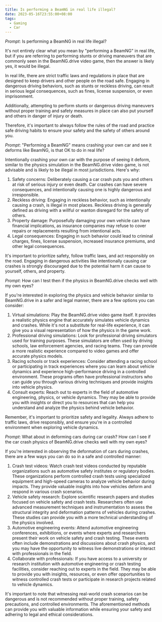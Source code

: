 ```yaml
---
title: Is performing a BeamNG in real life illegal?
date: 2023-05-16T23:55:00+08:00
tags:
  - Gaming
  - Car
---
```

_Prompt_: 
Is performing a BeamNG in real life illegal?

It's not entirely clear what you mean by "performing a BeamNG" in real life, but if you are referring to performing stunts or driving maneuvers that are commonly seen in the BeamNG.drive video game, then the answer is likely yes, it would be illegal.

In real life, there are strict traffic laws and regulations in place that are designed to keep drivers and other people on the road safe. Engaging in dangerous driving behaviors, such as stunts or reckless driving, can result in serious legal consequences, such as fines, license suspension, or even imprisonment.

Additionally, attempting to perform stunts or dangerous driving maneuvers without proper training and safety measures in place can also put yourself and others in danger of injury or death.

Therefore, it's important to always follow the rules of the road and practice safe driving habits to ensure your safety and the safety of others around you.

_Prompt_: 
"Performing a BeamNG" means crashing your own car and see it deforms like BeamNG, is that OK to do in real life?

Intentionally crashing your own car with the purpose of seeing it deform, similar to the physics simulation in the BeamNG.drive video game, is not advisable and is likely to be illegal in most jurisdictions. Here's why:

1. Safety concerns: Deliberately causing a car crash puts you and others at risk of serious injury or even death. Car crashes can have severe consequences, and intentionally causing one is highly dangerous and irresponsible.
2. Reckless driving: Engaging in reckless behavior, such as intentionally causing a crash, is illegal in most places. Reckless driving is generally defined as driving with a willful or wanton disregard for the safety of others.
3. Property damage: Purposefully damaging your own vehicle can have financial implications, as insurance companies may refuse to cover repairs or replacements resulting from intentional acts.
4. Legal consequences: Engaging in such behavior could lead to criminal charges, fines, license suspension, increased insurance premiums, and other legal consequences.

It's important to prioritize safety, follow traffic laws, and act responsibly on the road. Engaging in dangerous activities like intentionally causing car crashes is strongly discouraged due to the potential harm it can cause to yourself, others, and property.

_Prompt_: 
How can I test then if the physics in BeamNG.drive checks well with my own eyes?

If you're interested in exploring the physics and vehicle behavior similar to BeamNG.drive in a safer and legal manner, there are a few options you can consider:

1. Virtual simulations: Play the BeamNG.drive video game itself. It provides a realistic physics engine that accurately simulates vehicle dynamics and crashes. While it's not a substitute for real-life experience, it can give you a visual representation of how the physics in the game work.
2. Professional driving simulations: Look for professional driving simulators used for training purposes. These simulators are often used by driving schools, law enforcement agencies, and racing teams. They can provide a more realistic experience compared to video games and offer accurate physics models.
3. Racing schools or track experiences: Consider attending a racing school or participating in track experiences where you can learn about vehicle dynamics and experience high-performance driving in a controlled environment. These programs often have professional instructors who can guide you through various driving techniques and provide insights into vehicle physics.
4. Consult experts: Reach out to experts in the field of automotive engineering, physics, or vehicle dynamics. They may be able to provide you with insights or direct you to resources that can help you understand and analyze the physics behind vehicle behavior.

Remember, it's important to prioritize safety and legality. Always adhere to traffic laws, drive responsibly, and ensure you're in a controlled environment when exploring vehicle dynamics.

_Prompt_: 
What about in deforming cars during car crash? How can I see if the car crash physics of BeamNG.drive checks well with my own eyes?

If you're interested in observing the deformation of cars during crashes, there are a few ways you can do so in a safe and controlled manner:

1. Crash test videos: Watch crash test videos conducted by reputable organizations such as automotive safety institutes or regulatory bodies. These organizations perform controlled crash tests using specialized equipment and high-speed cameras to analyze vehicle behavior during impacts. They provide valuable insights into how vehicles deform and respond in various crash scenarios.
2. Vehicle safety research: Explore scientific research papers and studies focused on vehicle safety and crash tests. Researchers often use advanced measurement techniques and instrumentation to assess the structural integrity and deformation patterns of vehicles during crashes. These studies can provide you with a more technical understanding of the physics involved.
3. Automotive engineering events: Attend automotive engineering conferences, exhibitions, or events where experts and researchers present their work on vehicle safety and crash testing. These events often include demonstrations and discussions about crash physics, and you may have the opportunity to witness live demonstrations or interact with professionals in the field.
4. Collaborate with professionals: If you have access to a university or research institution with automotive engineering or crash testing facilities, consider reaching out to experts in the field. They may be able to provide you with insights, resources, or even offer opportunities to witness controlled crash tests or participate in research projects related to vehicle dynamics.

It's important to note that witnessing real-world crash scenarios can be dangerous and is not recommended without proper training, safety precautions, and controlled environments. The aforementioned methods can provide you with valuable information while ensuring your safety and adhering to legal and ethical considerations.
